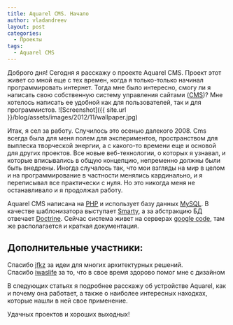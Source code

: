 ```yaml
---
title: Aquarel CMS. Начало
author: vladandreev
layout: post
categories:
  - Проекты
tags:
  - Aquarel CMS
---
```

Доброго дня! Сегодня я расскажу о проекте Aquarel CMS. Проект этот живет со мной еще с тех времен, когда я только-только начинал программировать интернет. 
Тогда мне было интересно, смогу ли я написать свою собственную систему управления сайтами 
([CMS](http://ru.wikipedia.org/wiki/%D0%A1%D0%B8%D1%81%D1%82%D0%B5%D0%BC%D0%B0_%D1%83%D0%BF%D1%80%D0%B0%D0%B2%D0%BB%D0%B5%D0%BD%D0%B8%D1%8F_%D1%81%D0%BE%D0%B4%D0%B5%D1%80%D0%B6%D0%B8%D0%BC%D1%8B%D0%BC))? 
Мне хотелось написать ее удобной как для пользователей, так и для программистов.
![Screenshot]({{ site.url }}/blog/assets/images/2012/11/wallpaper.jpg)


Итак, я сел за работу. Случилось это осенью далекого 2008. Cms всегда была для меня полем для экспериментов, пространством для выплеска творческой энергии, 
а с какого-то времени еще и основой для других проектов. Все новые веб-технологии, о которых я узнавал, и которые вписывались в общую концепцию, 
непременно должны были быть внедрены. Иногда случалось так, что мои взгляды на мир в целом и на программирование в частности менялись кардинально, 
и я переписывал все практически с нуля. Но это никогда меня не останавливало и я продолжал работу.

Aquarel CMS написана на [PHP](http://www.php.net/) и использует базу данных [MySQL](http://www.mysql.com/). В качестве шаблонизатора 
выступает [Smarty](http://www.smarty.net/), а за абстракцию БД отвечает [Doctrine](http://www.doctrine-project.org/). Сейчас система 
живет на серверах [google code](http://code.google.com/p/aquarel-cms), там же располагается и краткая документация.

## Дополнительные участники:

Спасибо [jfkz](http://github.com/jfkz) за идеи для многих архитектурных решений.
Спасибо [iwaslife](http://vk.com/iwaslife) за то, что в свое время здорово помог мне с дизайном 

В следующих статьях я подробнее расскажу об устройстве Aquarel, как и почему она работает, а также о наиболее интересных находках, которые нашли в ней свое применение.

Удачных проектов и хороших выходных!